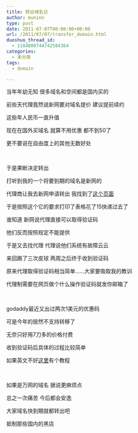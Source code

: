 ```yaml
---
title: 转出域名记
author: muninn
type: post
date: 2011-07-07T00:00:00+00:00
url: /2011/07/07/transfer_domain.html
duoshuo_thread_id:
  - 1184800744742584364
categories:
  - 未分类
tags:
  - domain

---
```

当年年幼无知 很多域名和空间都是国内买的

前些天代理竟然说新网要对域名提价 建议提前续约

这些年人民币一直升值

现在在国外买域名 就算不用优惠 都不到50了

更不要说在自由度上的其他无数好处

&#160;

于是果断决定转出

打听到我的一个将要到期的域名是新网的

代理商让我去新网申请转出 我找到了<a href="https://www.xinnet.com/reDownload.do?method=reDownDetail&docCode=70876748408343" target="_blank">这个页面</a>

于是按照这个它的要求打印了表格花了15快递过去了

谁知道 新网说代理直接可以取得验证码

他们反而按照规定不能提供

于是又去找代理 代理说他们系统有故障云云

来回踢了三次皮球 两周之后终于收到验证码

原来代理取得验证码相当简单……大家要吸取我的教训

代理制需要在网页做个什么操作验证码就发你邮箱了

&#160;

godaddy最近又出过两次1美元的优惠码

可是今年的居然不支持转移了

无奈只好用7刀多的价格付费

收到验证码后具体的过程比较简单

如果英文不好<a href="https://blog.s135.com/domain_transfer/" target="_blank">这里</a>有个教程

&#160;

如果是万网的域名 据说更麻烦点

总之一次痛苦 今后都会安逸

大家域名快到期就都转出吧

抵制那些国内的黑店
